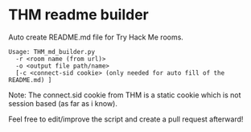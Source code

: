 
# THM readme builder

Auto create README.md file for Try Hack Me rooms.

```
Usage: THM_md_builder.py 
  -r <room name (from url)> 
  -o <output file path/name> 
  [-c <connect-sid cookie> (only needed for auto fill of the README.md) ]
```
Note:
  The connect.sid cookie from THM is a static cookie which is not session based (as far as i know).
  


Feel free to edit/improve the script and create a pull request afterward!
